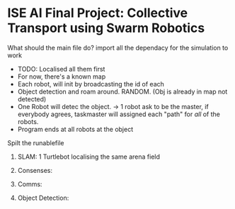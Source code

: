 # ISE AI Final Project: Collective Transport using Swarm Robotics


What should the main file do?
import all the dependacy for the simulation to work
- TODO: Localised all them first 
- For now, there's a known map
- Each robot, will init by broadcasting the id of each
- Object detection and roam around. RANDOM. (Obj is already in map not detected)
- One Robot will detec the object. -> 1 robot ask to be the master, if everybody agrees, taskmaster will assigned each "path" for *all* of the robots.
- Program ends at all robots at the object


Spilt the runablefile
1. SLAM: 1 Turtlebot localising the same arena field
    
1. Consenses: 
1. Comms:
1. Object Detection: